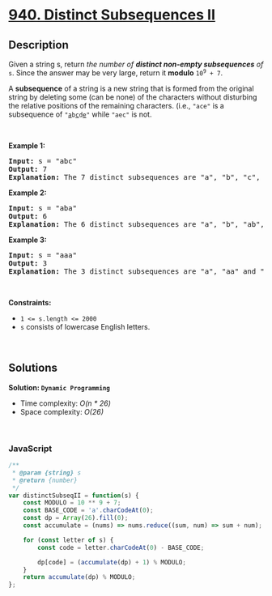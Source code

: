 # [940. Distinct Subsequences II](https://leetcode.com/problems/distinct-subsequences-ii)

## Description

<div class="elfjS" data-track-load="description_content"><p>Given a string s, return <em>the number of <strong>distinct non-empty subsequences</strong> of</em> <code>s</code>. Since the answer may be very large, return it <strong>modulo</strong> <code>10<sup>9</sup> + 7</code>.</p>
A <strong>subsequence</strong> of a string is a new string that is formed from the original string by deleting some (can be none) of the characters without disturbing the relative positions of the remaining characters. (i.e., <code>"ace"</code> is a subsequence of <code>"<u>a</u>b<u>c</u>d<u>e</u>"</code> while <code>"aec"</code> is not.
<p>&nbsp;</p>
<p><strong class="example">Example 1:</strong></p>

<pre><strong>Input:</strong> s = "abc"
<strong>Output:</strong> 7
<strong>Explanation:</strong> The 7 distinct subsequences are "a", "b", "c", "ab", "ac", "bc", and "abc".
</pre>

<p><strong class="example">Example 2:</strong></p>

<pre><strong>Input:</strong> s = "aba"
<strong>Output:</strong> 6
<strong>Explanation:</strong> The 6 distinct subsequences are "a", "b", "ab", "aa", "ba", and "aba".
</pre>

<p><strong class="example">Example 3:</strong></p>

<pre><strong>Input:</strong> s = "aaa"
<strong>Output:</strong> 3
<strong>Explanation:</strong> The 3 distinct subsequences are "a", "aa" and "aaa".
</pre>

<p>&nbsp;</p>
<p><strong>Constraints:</strong></p>

<ul>
	<li><code>1 &lt;= s.length &lt;= 2000</code></li>
	<li><code>s</code> consists of lowercase English letters.</li>
</ul>
</div>

<p>&nbsp;</p>

## Solutions

**Solution: `Dynamic Programming`**
- Time complexity: <em>O(n * 26)</em>
- Space complexity: <em>O(26)</em>

<p>&nbsp;</p>

### **JavaScript**

```js
/**
 * @param {string} s
 * @return {number}
 */
var distinctSubseqII = function(s) {
    const MODULO = 10 ** 9 + 7;
    const BASE_CODE = 'a'.charCodeAt(0);
    const dp = Array(26).fill(0);
    const accumulate = (nums) => nums.reduce((sum, num) => sum + num);

    for (const letter of s) {
        const code = letter.charCodeAt(0) - BASE_CODE;

        dp[code] = (accumulate(dp) + 1) % MODULO;
    }
    return accumulate(dp) % MODULO;
};
```

